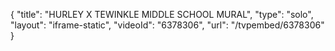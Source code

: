 {
    "title": "HURLEY X TEWINKLE MIDDLE SCHOOL MURAL",
    "type": "solo",
    "layout": "iframe-static",
    "videoId": "6378306",
    "url": "\/tvpembed\/6378306"
}